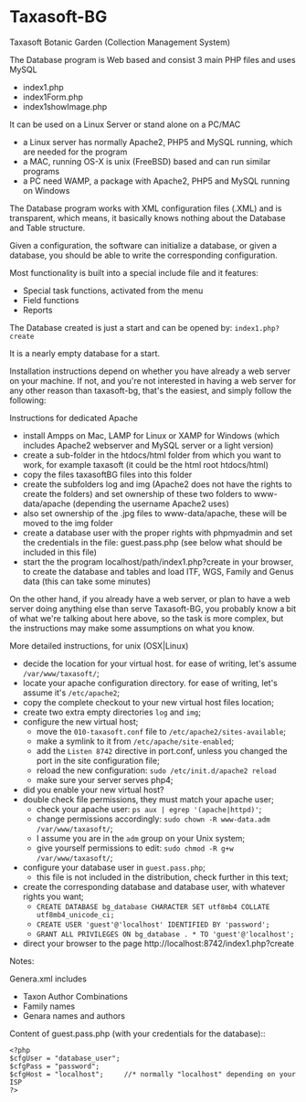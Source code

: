 # Taxasoft-BG
Taxasoft Botanic Garden (Collection Management System)

The Database program is Web based and consist 3 main PHP files and uses MySQL
- index1.php
- index1Form.php
- index1showImage.php
 
It can be used on a Linux Server or stand alone on a PC/MAC
- a Linux server has normally Apache2, PHP5 and MySQL running, which are needed for the program
- a MAC, running OS-X is unix (FreeBSD) based and can run similar programs
- a PC need WAMP, a package with Apache2, PHP5 and MySQL running on Windows

The Database program works with XML configuration files (.XML) and is
transparent, which means, it basically knows nothing about the Database and
Table structure.

Given a configuration, the software can initialize a database, or given a
database, you should be able to write the corresponding configuration.

Most functionality is built into a special include file and it features:
- Special task functions, activated from the menu
- Field functions
- Reports

The Database created is just a start and can be opened by: ``index1.php?create``

It is a nearly empty database for a start.

Installation instructions depend on whether you have already a web server on
your machine.  If not, and you're not interested in having a web server for
any other reason than taxasoft-bg, that's the easiest, and simply follow the
following:

Instructions for dedicated Apache

- install Ampps on Mac, LAMP for Linux or XAMP for Windows (which includes
  Apache2 webserver and MySQL server or a light version)
- create a sub-folder in the htdocs/html folder from which you want to work,
  for example taxasoft (it could be the html root htdocs/html)
- copy the files taxasoftBG files into this folder
- create the subfolders log and img (Apache2 does not have the rights to
  create the folders) and set ownership of these two folders to
  www-data/apache (depending the username Apache2 uses)
- also set ownership of the .jpg files to www-data/apache, these will be
  moved to the img folder
- create a database user with the proper rights with phpmyadmin and set the
  credentials in the file: guest.pass.php (see below what should be included
  in this file)
- start the the program localhost/path/index1.php?create in your browser, to
  create the database and tables and load ITF, WGS, Family and Genus data
  (this can take some minutes)

On the other hand, if you already have a web server, or plan to have a web
server doing anything else than serve Taxasoft-BG, you probably know a bit of
what we're talking about here above, so the task is more complex, but the
instructions may make some assumptions on what you know.

More detailed instructions, for unix (OSX|Linux)

- decide the location for your virtual host.  for ease of writing, let's
  assume ``/var/www/taxasoft/``;
- locate your apache configuration directory.  for ease of writing, let's
  assume it's ``/etc/apache2``;
- copy the complete checkout to your new virtual host files location;
- create two extra empty directories ``log`` and ``img``;
- configure the new virtual host;
  - move the ``010-taxasoft.conf`` file to ``/etc/apache2/sites-available``;
  - make a symlink to it from ``/etc/apache/site-enabled``;
  - add the ``Listen 8742`` directive in port.conf, unless you changed the
    port in the site configuration file;
  - reload the new configuration: ``sudo /etc/init.d/apache2 reload``
  - make sure your server serves php4;
- did you enable your new virtual host?
- double check file permissions, they must match your apache user;
  - check your apache user: ``ps aux | egrep '(apache|httpd)'``;
  - change permissions accordingly: ``sudo chown -R www-data.adm /var/www/taxasoft/``;
  - I assume you are in the ``adm`` group on your Unix system;
  - give yourself permissions to edit: ``sudo chmod -R g+w /var/www/taxasoft/``;
- configure your database user in ``guest.pass.php``;
  - this file is not included in the distribution, check further in this text;
- create the corresponding database and database user, with whatever rights you want;
  - ``CREATE DATABASE bg_database CHARACTER SET utf8mb4 COLLATE utf8mb4_unicode_ci;``
  - ``CREATE USER 'guest'@'localhost' IDENTIFIED BY 'password';``
  - ``GRANT ALL PRIVILEGES ON bg_database . * TO 'guest'@'localhost';``
- direct your browser to the page http://localhost:8742/index1.php?create

Notes:

Genera.xml includes
- Taxon Author Combinations
- Family names
- Genara names and authors

Content of guest.pass.php (with your credentials for the database)::

    <?php
    $cfgUser = "database_user";
    $cfgPass = "password";
    $cfgHost = "localhost";		//* normally "localhost" depending on your ISP
    ?>
